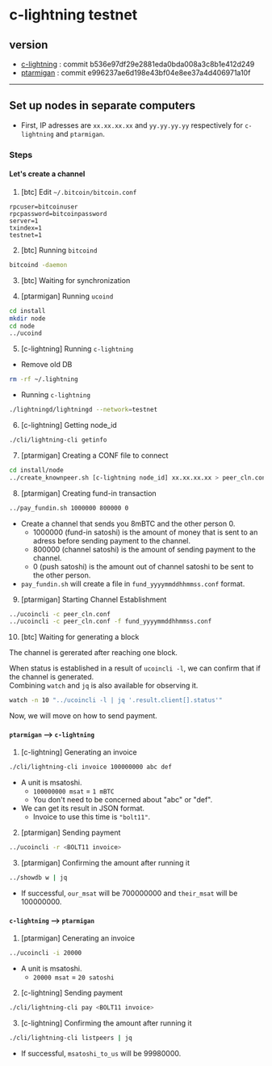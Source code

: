 # c-lightning testnet

## version

* [c-lightning](https://github.com/ElementsProject/lightning/tree/b536e97df29e2881eda0bda008a3c8b1e412d249) : commit b536e97df29e2881eda0bda008a3c8b1e412d249
* [ptarmigan](https://github.com/nayutaco/ptarmigan/tree/e996237ae6d198e43bf04e8ee37a4d406971a10f) : commit e996237ae6d198e43bf04e8ee37a4d406971a10f

----

## Set up nodes in separate computers

* First, IP adresses are `xx.xx.xx.xx` and `yy.yy.yy.yy` respectively for `c-lightning` and `ptarmigan`.

### Steps

#### Let's create a channel

 1. [btc] Edit `~/.bitcoin/bitcoin.conf`

```text
rpcuser=bitcoinuser
rpcpassword=bitcoinpassword
server=1
txindex=1
testnet=1
```

2. [btc] Running `bitcoind`

```bash
bitcoind -daemon
```

3. [btc] Waiting for synchronization

4. [ptarmigan] Running `ucoind`

```bash
cd install
mkdir node
cd node
../ucoind
```

5. [c-lightning] Running `c-lightning`

* Remove old DB

```bash
rm -rf ~/.lightning
```

* Running `c-lightning`

```bash
./lightningd/lightningd --network=testnet
```

6. [c-lightning] Getting node_id

```bash
./cli/lightning-cli getinfo
```

7. [ptarmigan] Creating a CONF file to connect

```bash
cd install/node
../create_knownpeer.sh [c-lightning node_id] xx.xx.xx.xx > peer_cln.conf
```

8. [ptarmigan] Creating fund-in transaction

```bash
../pay_fundin.sh 1000000 800000 0
```

* Create a channel that sends you 8mBTC and the other person 0.
  * 1000000 (fund-in satoshi) is the amount of money that is sent to an adress before sending payment to the channel.
  * 800000 (channel satoshi) is the amount of sending payment to the channel.
  * 0 (push satoshi) is the amount out of channel satoshi to be sent to the other person.
* `pay_fundin.sh` will create a file in `fund_yyyymmddhhmmss.conf` format.

9. [ptarmigan] Starting Channel Establishment

```bash
../ucoincli -c peer_cln.conf
../ucoincli -c peer_cln.conf -f fund_yyyymmddhhmmss.conf
```

10. [btc] Waiting for generating a block

The channel is gererated after reaching one block.  
  
When status is established in a result of `ucoincli -l`, we can confirm that if the channel is generated.  
Combining `watch` and `jq` is also available for observing it.

```bash
watch -n 10 "../ucoincli -l | jq '.result.client[].status'"
```

Now, we will move on how to send payment.

#### `ptarmigan` --> `c-lightning`

1. [c-lightning] Generating an invoice

```bash
./cli/lightning-cli invoice 100000000 abc def
```

* A unit is msatoshi.
  * `100000000 msat` = `1 mBTC`
  * You don't need to be concerned about "abc" or "def".
* We can get its result in JSON format.
  * Invoice to use this time is `"bolt11"`.


2. [ptarmigan] Sending payment

```bash
../ucoincli -r <BOLT11 invoice>
```

3. [ptarmigan] Confirming the amount after running it

```bash
../showdb w | jq
```

* If successful, `our_msat` will be 700000000 and `their_msat` will be 100000000.

#### `c-lightning` --> `ptarmigan`

1. [ptarmigan] Cenerating an invoice

```bash
../ucoincli -i 20000
```

* A unit is msatoshi.
  * `20000 msat` = `20 satoshi`

2. [c-lightning] Sending payment

```bash
./cli/lightning-cli pay <BOLT11 invoice>
```

3. [c-lightning] Confirming the amount after running it

```bash
./cli/lightning-cli listpeers | jq
```

* If successful, `msatoshi_to_us` will be 99980000.
